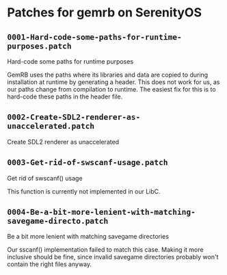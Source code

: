 # Patches for gemrb on SerenityOS

## `0001-Hard-code-some-paths-for-runtime-purposes.patch`

Hard-code some paths for runtime purposes

GemRB uses the paths where its libraries and data are copied to during
installation at runtime by generating a header. This does not work for
us, as our paths change from compilation to runtime. The easiest fix for
this is to hard-code these paths in the header file.

## `0002-Create-SDL2-renderer-as-unaccelerated.patch`

Create SDL2 renderer as unaccelerated


## `0003-Get-rid-of-swscanf-usage.patch`

Get rid of swscanf() usage

This function is currently not implemented in our LibC.

## `0004-Be-a-bit-more-lenient-with-matching-savegame-directo.patch`

Be a bit more lenient with matching savegame directories

Our sscanf() implementation failed to match this case. Making it more
inclusive should be fine, since invalid savegame directories probably
won't contain the right files anyway.

